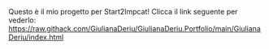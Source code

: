 Questo è il mio progetto per Start2Impcat!
Clicca il link seguente per vederlo: https://raw.githack.com/GiulianaDeriu/GiulianaDeriu.Portfolio/main/GiulianaDeriu/index.html
